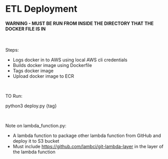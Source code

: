 # ETL Deployment

#### WARNING - MUST BE RUN FROM INSIDE THE DIRECTORY THAT THE DOCKER FILE IS IN

&nbsp;

Steps:
- Logs docker in to AWS using local AWS cli credentials
- Builds docker image using Dockerfile
- Tags docker image
- Upload docker image to ECR

&nbsp;

TO Run:

python3 deploy.py {tag} 

&nbsp;

Note on lambda_function.py:
- A lambda function to package other lambda function from GitHub and deploy it to S3 bucket
- Must include https://github.com/lambci/git-lambda-layer in the layer of the lambda function
